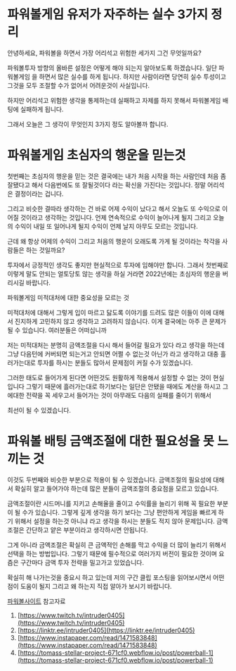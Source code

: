 # 파워볼게임 유저가 자주하는 실수 3가지 정리

안녕하세요, 파워볼을 하면서 가장 어리석고 위험한 세가지
그건 무엇일까요?


파워볼투자 방향의 올바른 설정은 어떻게 해야 되는지 알아보도록 하겠습니다.
일단 파워볼게임 을 하면서 많은 실수를 하게 됩니다.
하지만 사람이라면 당연히 실수 투성이고 그것을 모두 조절할 수가 없어서
어려운것이 사실입니다.


하지만 어리석고 위험한 생각을 통제하는데 실패하고 자제를 하지 못해서
파워볼게임 배팅에 실패하게 됩니다.


그래서 오늘은 그 생각이 무엇인지 3가지 정도 알아볼까 합니다.

# 파워볼게임 초심자의 행운을 믿는것

첫번째는 초심자의 행운을 믿는 것은 결국에는 내가 처음 시작을 하는 사람인데
처음 좀 잘됐다고 해서 다음번에도 또 잘될것이다 라는 확신을 가진다는 것입니다.
정말 어리석은 결정이라는 겁니다.


그리고 비슷한 결따라 생각하는 건 바로 어제 수익이 났다고 해서
오늘도 또 수익으로 이어질 것이라고 생각하는 것입니다.
언제 연속적으로 수익이 늘어나게 될지 그리고 오늘의 수익이 내일 또 일어나게 될지
수익이 언제 날지 아무도 모르는 것입니다.


근데 왜 항상 어제의 수익이 그리고 처음의 행운이 오래도록 가게 될 것이라는
착각을 사람들은 하는 것일까요?


투자에서 긍정적인 생각도 좋지만 현실적으로 투자에 임해야만 합니다.
그래서 첫번째로 이렇게 말도 안되는 얼토당토 않는 생각을 하실 거라면
2022년에는 초심자의 행운을 버리시길 바랍니다.

파워볼게임 미적대처에 대한 중요성을 모르는 것

미적대처에 대해서 그렇게 입이 마르고 닳도록 이야기를 드려도 많은 이들이
이에 대해서 진지하게 고민하지 않고 생각하고 고려하지 않습니다.
이게 결국에는 아주 큰 문제가 될 수 있습니다.
여러분들은 어떠십니까


저는 미적대처는 분명히 금액조절을 다시 해서 들어갈 필요가 있다 라고 생각을 하는데
그냥 다음턴에 커버되면 되는거고 안되면 어쩔 수 없는것 아닌가 라고 생각하고
대충 흘러가는대로 투자를 하시는 분들도 많아서 문제점이 커질 수가 있겠습니다.


그러한 태도로 들어가게 된다면 어떤것도 원활하게 적용해서 설정할 수 없는 것이 현실입니다
그렇기 때문에 흘러가는대로 하기보다는 일단은 안됐을 때에도 계산을 하시고
그에대한 전략을 꼭 세우고서 들어가는 것이 아무래도 다음의 실패를 줄이기 위해서

최선이 될 수 있겠습니다.

# 파워볼 배팅 금액조절에 대한 필요성을 못 느끼는 것

이것도 두번째와 비슷한 부분으로 적용이 될 수 있겠습니다.
금액조절의 필요성에 대해서 확실히 알고 들어가야 하는데 많은 분들이
금액조절의 중요점을 모르고 있습니다.

금액조절이란 시드머니를 지키고 손해율을 줄이고 수익률을 늘리기 위해
꼭 필요한 부분이 될 수가 있습니다.
그렇게 깊게 생각을 하기 보다는 그냥 편안하게 게임을 빠르게 하기 위해서
설정을 하는것 아니냐 라고 생각을 하시는 분들도 적지 않아 문제입니다.
금액조절은 간단하고 얕은 부분이라고 생각하시면 안됩니다.


그게 아니라 금액조절은 확실히 큰 금액적인 손해를 막고 수익을 더 많이 늘리기 위해서
선택을 하는 방법입니다.
그렇기 때문에 필수적으로 여러가지 버전이 필요한 것이며 요즘은 구간마다
금액 투자 전략을 밀고가고 있었습니다.

확실히 해 나가는것을 중요시 하고 있는데 저의 구간 클립 포스팅을 읽어보시면서
어떤점이 도움이 될지 그리고 왜 하는지 직접 알아가 보시기 바랍니다.

[파워볼사이트](https://kisc.io/) 참고자료
 1. [https://www.twitch.tv/intruder0405](https://www.twitch.tv/intruder0405)
 2. [https://linktr.ee/intruder0405](https://linktr.ee/intruder0405)
 3. [https://www.instapaper.com/read/1471583848](https://www.instapaper.com/read/1471583848)
 4. [https://tomass-stellar-project-671cf0.webflow.io/post/powerball-1](https://tomass-stellar-project-671cf0.webflow.io/post/powerball-1)

